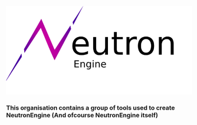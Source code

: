 <picture>
  <source media="(prefers-color-scheme: dark)" srcset="./branding/typespace-logo-light.png">
  <img alt="Text changing depending on mode. Light: 'So light!' Dark: 'So dark!'" src="./branding/typespace-logo-dark.png">
</picture>

### This organisation contains a group of tools used to create NeutronEngine (And ofcourse NeutronEngine itself)
